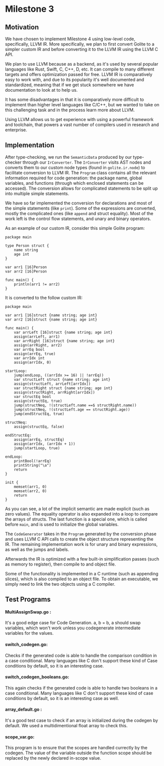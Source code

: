 # Milestone 3

## Motivation

We have chosen to implement Milestone 4 using low-level code, specifically, LLVM IR. More specifically, 
we plan to first convert Golite to a simpler custom IR and before converting it to the LLVM IR using the LLVM C API.

We plan to use LLVM because as a backend, as it's used by several popular
languages like Rust, Swift, C, C++, D, etc. It can compile to many different targets and offers optimization passed for free.
LLVM IR is comparatively easy to work with, and due to its popularity it's well documented
and standardized, meaning that if we get stuck somewhere we have documentation to look at to help us.

It has some disadvantages in that it is comparatively more difficult to implement than higher level languages
like C/C++, but we wanted to take on this challenging task and in the process learn more about LLVM.

Using LLVM allows us to get experience with using a powerful framework and toolchain, that powers a vast number of compilers
used in research and enterprise.

## Implementation

After type-checking, we run the `SemanticData` produced by our type-checker through our `IrConverter`.
The `IrConverter` visits AST nodes and converts them to our custom node types (found in `golite.ir.node`)
to facilitate conversion to LLVM IR. The `Program` class contains all the relevant information required
for code generation: the package name, global variables, and functions (through which enclosed statements
can be accessed). The conversion allows for complicated statements to be split up into multiple simple statements.

We have so far implemented the conversion for declarations and most of the simple statements (like `print`). Some of
the expressions are converted, mostly the complicated ones (like `append` and struct equality). Most of the work left
is the control flow statements, and unary and binary operators.

As an example of our custom IR, consider this simple Golite program:

    package main

    type Person struct {
        name string
        age int
    }
    
    var arr1 [16]Person
    var arr2 [16]Person
    
    func main() {
        println(arr1 != arr2)
    }

It is converted to the follow custom IR:

    package main
    
    var arr1 [16]struct {name string; age int}
    var arr2 [16]struct {name string; age int}
    
    func main() {
        var arrLeft [16]struct {name string; age int}
        assign(arrLeft, arr1)
        var arrRight [16]struct {name string; age int}
        assign(arrRight, arr2)
        var arrEq bool
        assign(arrEq, true)
        var arrIdx int
        assign(arrIdx, 0)
    
    startLoop:
        jump(endLoop, ((arrIdx >= 16) || !arrEq))
        var structLeft struct {name string; age int}
        assign(structLeft, arrLeft[arrIdx])
        var structRight struct {name string; age int}
        assign(structRight, arrRight[arrIdx])
        var structEq bool
        assign(structEq, true)
        jump(structNeq, !(structLeft.name ==$ structRight.name))
        jump(structNeq, !(structLeft.age == structRight.age))
        jump(endStructEq, true)
    
    structNeq:
        assign(structEq, false)
    
    endStructEq:
        assign(arrEq, structEq)
        assign(arrIdx, (arrIdx + 1))
        jump(startLoop, true)
    
    endLoop:
        printBool(!arrEq)
        printString("\a")
        return
    }
    
    init {
        memset(arr1, 0)
        memset(arr2, 0)
        return
    }

As you can see, a lot of the implicit semantic are made explicit (such as zero values). The equality operator
is also expanded into a loop to compare the arrays of structs. The last function is a special one, which is
called before `main`, and is used to initialize the global variables.

The `CodeGenerator` takes in the `Program` generated by the conversion phase and uses LLVM C API calls to 
create the object structure representing the IR. The remaining implementation work is for unary and binary 
expressions, as well as the jumps and labels.

Afterwards the IR is optimized with a few built-in simplification passes (such as memory to register), then
compile to and object file.

Some of the functionality is implemented in a C runtime (such as appending slices), which is also compiled
to an object file. To obtain an executable, we simply need to link the two objects using a C compiler.

## Test Programs

#### MultiAssignSwap.go :
It's a good edge case for Code Generation. a, b = b, a should swap variables, which won't work unless you 
codegenerate intermediate variables for the values. 
#### switch_codegen.go: 
Checks if the generated code is able to handle the comparison condition in a case conditional. Many languages 
like C don't support these kind of Case conditions by default, so it is an interesting case.
#### switch_codegen_booleans.go:
This again checks if the generated code is able to handle two booleans in a case conditional. Many languages
like C don't support these kind of case conditions by default, so it is an interesting case as well.
#### array_default.go :
It's a good test case to check if an array is initialized during the codegen by default. We used a multidimentional 
float array to check this.
#### scope_var.go: 
This program is to ensure that the scopes are handled currectly by the codegen. The value of the variable outside
the function scope should be replaced by the newly declared in-scope value.
